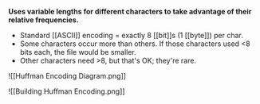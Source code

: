 **Uses variable lengths for different characters to take advantage of their relative frequencies.**
- Standard [[ASCII]] encoding = exactly 8 [[bit]]s (1 [[byte]]) per char.
- Some characters occur more than others. If those characters used <8 bits each, the file would be smaller.
- Other characters need >8, but that's OK; they're rare.

![[Huffman Encoding Diagram.png]]

![[Building Huffman Encoding.png]]